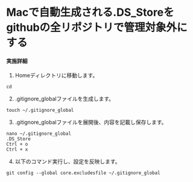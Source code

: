 # Macで自動生成される.DS_Storeをgithubの全リポジトリで管理対象外にする

#### 実施詳細
1. Homeディレクトリに移動します。
```
cd
```

2. .gitignore_globalファイルを生成します。
```
touch ~/.gitignore_global
```

3. .gitignore_globalファイルを展開後、内容を記載し保存します。
```
nano ~/.gitignore_global
.DS_Store
Ctrl + o
Ctrl + x
```

4. 以下のコマンド実行し、設定を反映します。
```
git config --global core.excludesfile ~/.gitignore_global
```
